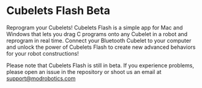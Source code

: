 # Cubelets Flash Beta
Reprogram your Cubelets! Cubelets Flash is a simple app for Mac and Windows that lets you drag C programs onto any Cubelet in a robot and reprogram in real time. Connect your Bluetooth Cubelet to your computer and unlock the power of Cubelets Flash to create new advanced behaviors for your robot constructions!

Please note that Cubelets Flash is still in beta. If you experience problems, please open an issue in the repository or shoot us an email at support@modrobotics.com
